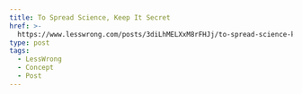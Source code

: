 ```yaml
---
title: To Spread Science, Keep It Secret
href: >-
  https://www.lesswrong.com/posts/3diLhMELXxM8rFHJj/to-spread-science-keep-it-secret
type: post
tags:
  - LessWrong
  - Concept
  - Post
---
```



